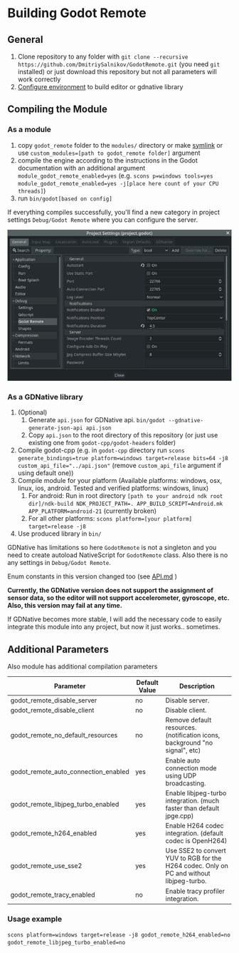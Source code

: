# Building Godot Remote

## General

1. Clone repository to any folder with `git clone --recursive https://github.com/DmitriySalnikov/GodotRemote.git` (you need `git` installed) or just download this repository but not all parameters will work correctly
1. [Configure environment](https://docs.godotengine.org/en/3.3/development/compiling/index.html) to build editor or gdnative library

## Compiling the Module

### As a module

1. copy `godot_remote` folder to the `modules/` directory or make [symlink](https://en.wikipedia.org/wiki/Symbolic_link) or use `custom_modules=[path to godot_remote folder]` argument
2. compile the engine according to the instructions in the Godot documentation with an additional argument `module_godot_remote_enabled=yes` (e.g. `scons p=windows tools=yes module_godot_remote_enabled=yes -j[place here count of your CPU threads]`)
3. run `bin/godot[based on config]`

If everything compiles successfully, you'll find a new category in project settings `Debug/Godot Remote` where you can configure the server.

![Settings](Images/Screenshots/settings.png)

### As a GDNative library

1. (Optional)
   1. Generate `api.json` for GDNative api. `bin/godot --gdnative-generate-json-api api.json`
   2. Copy `api.json` to the root directory of this repository (or just use existing one from `godot-cpp/godot-headers` folder)
2. Compile godot-cpp (e.g. in `godot-cpp` directory run `scons generate_bindings=true platform=windows target=release bits=64 -j8 custom_api_file="../api.json"` (remove `custom_api_file` argument if using default one))
3. Compile module for your platform (Available platforms: windows, osx, linux, ios, android. Tested and verified platforms: windows, linux)
   1. For android: Run in root directory `[path to your android ndk root dir]/ndk-build NDK_PROJECT_PATH=. APP_BUILD_SCRIPT=Android.mk  APP_PLATFORM=android-21` (currently broken)
   2. For all other platforms: `scons platform=[your platform] target=release -j8`
4. Use produced library in `bin/`

GDNative has limitations so here `GodotRemote` is not a singleton and you need to create autoload NativeScript for `GodotRemote` class. Also there is no any settings in `Debug/Godot Remote`.

Enum constants in this version changed too (see [API.md](API.md) )

**Currently, the GDNative version does not support the assignment of sensor data, so the editor will not support accelerometer, gyroscope, etc.
Also, this version may fail at any time.**

If GDNative becomes more stable, I will add the necessary code to easily integrate this module into any project, but now it just works.. sometimes.

## Additional Parameters

Also module has additional compilation parameters

| Parameter                            | Default Value | Description                                                                              |
| ------------------------------------ | ------------- | ---------------------------------------------------------------------------------------- |
| godot_remote_disable_server          | no            | Disable server.                                                                          |
| godot_remote_disable_client          | no            | Disable client.                                                                          |
| godot_remote_no_default_resources    | no            | Remove default resources. (notification icons, background "no signal", etc)              |
| godot_remote_auto_connection_enabled | yes           | Enable auto connection mode using UDP broadcasting.                                      |
| godot_remote_libjpeg_turbo_enabled   | yes           | Enable libjpeg-turbo integration. (much faster than default jpge.cpp)                    |
| godot_remote_h264_enabled            | yes           | Enable H264 codec integration. (default codec is OpenH264)                               |
| godot_remote_use_sse2                | yes           | Use SSE2 to convert YUV to RGB for the H264 codec. Only on PC and without libjpeg-turbo. |
| godot_remote_tracy_enabled           | no            | Enable tracy profiler integration.                                                       |

### Usage example

```scons platform=windows target=release -j8 godot_remote_h264_enabled=no godot_remote_libjpeg_turbo_enabled=no```
